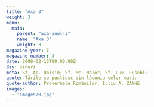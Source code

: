 ```yaml
---
title: "Axa 3"
weight: 3
menu:
  main:
    parent: "axa-anul-i"
    name: "Axa 3"
    weight: 3
magazine-year: I
magazine-number: 3
date: 2008-02-15T00:00:00Z
day: vineri
meta: Sf. Ap. Onisim; Sf. Mc. Maior; Sf. Cuv. Eusebiu
quote: Țările se pustiesc din lăcomia celor mari.
quote-author: Proverbele Românilor. Iuliu A. ZANNE
images:
  - "images/0.jpg"
---
```

